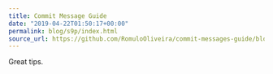 ```yaml
---
title: Commit Message Guide
date: "2019-04-22T01:50:17+00:00"
permalink: blog/s9p/index.html
source_url: https://github.com/RomuloOliveira/commit-messages-guide/blob/master/README.md
---
```


Great tips.
